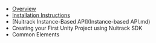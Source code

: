 * [Overview](Overview.md)
* [Installation Instructions](Install.md)
* [Nuitrack Instance-Based API](Instance-based API.md)
* Creating your First Unity Project using Nuitrack SDK
* Common Elements 
